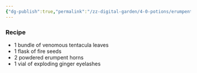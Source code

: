 ```yaml
---
{"dg-publish":true,"permalink":"/zz-digital-garden/4-0-potions/erumpent-potion-6th/"}
---
```


### Recipe
* 1 bundle of venomous tentacula leaves
* 1 flask of fire seeds
* 2 powdered erumpent horns
* 1 vial of exploding ginger eyelashes